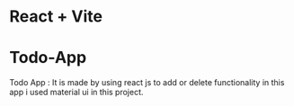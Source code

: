 # React + Vite

# Todo-App
Todo App : It is made by using react js to add or delete functionality in this app i used material ui in this project.
